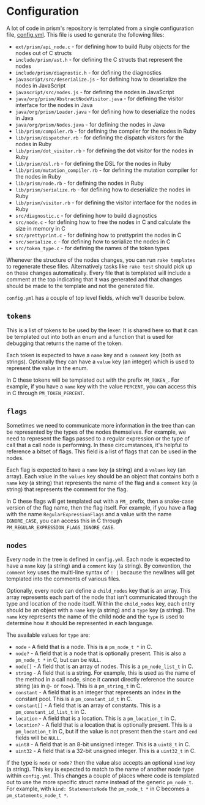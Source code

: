 # Configuration

A lot of code in prism's repository is templated from a single configuration file, [config.yml](../config.yml). This file is used to generate the following files:

* `ext/prism/api_node.c` - for defining how to build Ruby objects for the nodes out of C structs
* `include/prism/ast.h` - for defining the C structs that represent the nodes
* `include/prism/diagnostic.h` - for defining the diagnostics
* `javascript/src/deserialize.js` - for defining how to deserialize the nodes in JavaScript
* `javascript/src/nodes.js` - for defining the nodes in JavaScript
* `java/org/prism/AbstractNodeVisitor.java` - for defining the visitor interface for the nodes in Java
* `java/org/prism/Loader.java` - for defining how to deserialize the nodes in Java
* `java/org/prism/Nodes.java` - for defining the nodes in Java
* `lib/prism/compiler.rb` - for defining the compiler for the nodes in Ruby
* `lib/prism/dispatcher.rb` - for defining the dispatch visitors for the nodes in Ruby
* `lib/prism/dot_visitor.rb` - for defining the dot visitor for the nodes in Ruby
* `lib/prism/dsl.rb` - for defining the DSL for the nodes in Ruby
* `lib/prism/mutation_compiler.rb` - for defining the mutation compiler for the nodes in Ruby
* `lib/prism/node.rb` - for defining the nodes in Ruby
* `lib/prism/serialize.rb` - for defining how to deserialize the nodes in Ruby
* `lib/prism/visitor.rb` - for defining the visitor interface for the nodes in Ruby
* `src/diagnostic.c` - for defining how to build diagnostics
* `src/node.c` - for defining how to free the nodes in C and calculate the size in memory in C
* `src/prettyprint.c` - for defining how to prettyprint the nodes in C
* `src/serialize.c` - for defining how to serialize the nodes in C
* `src/token_type.c` - for defining the names of the token types

Whenever the structure of the nodes changes, you can run `rake templates` to regenerate these files. Alternatively tasks like `rake test` should pick up on these changes automatically. Every file that is templated will include a comment at the top indicating that it was generated and that changes should be made to the template and not the generated file.

`config.yml` has a couple of top level fields, which we'll describe below.

## `tokens`

This is a list of tokens to be used by the lexer. It is shared here so that it can be templated out into both an enum and a function that is used for debugging that returns the name of the token.

Each token is expected to have a `name` key and a `comment` key (both as strings). Optionally they can have a `value` key (an integer) which is used to represent the value in the enum.

In C these tokens will be templated out with the prefix `PM_TOKEN_`. For example, if you have a `name` key with the value `PERCENT`, you can access this in C through `PM_TOKEN_PERCENT`.

## `flags`

Sometimes we need to communicate more information in the tree than can be represented by the types of the nodes themselves. For example, we need to represent the flags passed to a regular expression or the type of call that a call node is performing. In these circumstances, it's helpful to reference a bitset of flags. This field is a list of flags that can be used in the nodes.

Each flag is expected to have a `name` key (a string) and a `values` key (an array). Each value in the `values` key should be an object that contains both a `name` key (a string) that represents the name of the flag and a `comment` key (a string) that represents the comment for the flag.

In C these flags will get templated out with a `PM_` prefix, then a snake-case version of the flag name, then the flag itself. For example, if you have a flag with the name `RegularExpressionFlags` and a value with the name `IGNORE_CASE`, you can access this in C through `PM_REGULAR_EXPRESSION_FLAGS_IGNORE_CASE`.

## `nodes`

Every node in the tree is defined in `config.yml`. Each node is expected to have a `name` key (a string) and a `comment` key (a string). By convention, the `comment` key uses the multi-line syntax of `: |` because the newlines will get templated into the comments of various files.

Optionally, every node can define a `child_nodes` key that is an array. This array represents each part of the node that isn't communicated through the type and location of the node itself. Within the `child_nodes` key, each entry should be an object with a `name` key (a string) and a `type` key (a string). The `name` key represents the name of the child node and the `type` is used to determine how it should be represented in each language.

The available values for `type` are:

* `node` - A field that is a node. This is a `pm_node_t *` in C.
* `node?` - A field that is a node that is optionally present. This is also a `pm_node_t *` in C, but can be `NULL`.
* `node[]` - A field that is an array of nodes. This is a `pm_node_list_t` in C.
* `string` - A field that is a string. For example, this is used as the name of the method in a call node, since it cannot directly reference the source string (as in `@-` or `foo=`). This is a `pm_string_t` in C.
* `constant` - A field that is an integer that represents an index in the constant pool. This is a `pm_constant_id_t` in C.
* `constant[]` - A field that is an array of constants. This is a `pm_constant_id_list_t` in C.
* `location` - A field that is a location. This is a `pm_location_t` in C.
* `location?` - A field that is a location that is optionally present. This is a `pm_location_t` in C, but if the value is not present then the `start` and `end` fields will be `NULL`.
* `uint8` - A field that is an 8-bit unsigned integer. This is a `uint8_t` in C.
* `uint32` - A field that is a 32-bit unsigned integer. This is a `uint32_t` in C.

If the type is `node` or `node?` then the value also accepts an optional `kind` key (a string). This key is expected to match to the name of another node type within `config.yml`. This changes a couple of places where code is templated out to use the more specific struct name instead of the generic `pm_node_t`. For example, with `kind: StatementsNode` the `pm_node_t *` in C becomes a `pm_statements_node_t *`.
